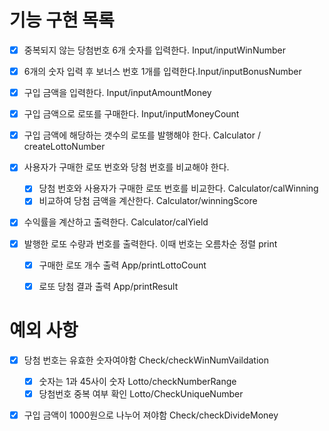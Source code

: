 # 기능 구현 목록

- [x] 중복되지 않는 당첨번호 6개 숫자를 입력한다. Input/inputWinNumber
- [x] 6개의 숫자 입력 후 보너스 번호 1개를 입력한다.Input/inputBonusNumber
- [x] 구입 금액을 입력한다. Input/inputAmountMoney
- [x] 구입 금액으로 로또를 구매한다. Input/inputMoneyCount

- [x] 구입 금액에 해당하는 갯수의 로또를 발행해야 한다. Calculator / createLottoNumber
- [x] 사용자가 구매한 로또 번호와 당첨 번호를 비교해야 한다. 
    - [x] 당첨 번호와 사용자가 구매한 로또 번호를 비교한다. Calculator/calWinning
    - [x] 비교하여 당첨 금액을 계산한다. Calculator/winningScore
- [x] 수익률을 계산하고 출력한다. Calculator/calYield

- [x] 발행한 로또 수량과 번호를 출력한다. 이때 번호는 오름차순 정렬 print
    - [x] 구매한 로또 개수 출력 App/printLottoCount
    - [x] 로또 당첨 결과 출력 App/printResult


 # 예외 사항  
- [x] 당첨 번호는 유효한 숫자여야함 Check/checkWinNumVaildation
    - [x] 숫자는 1과 45사이 숫자 Lotto/checkNumberRange
    - [x] 당첨번호 중복 여부 확인 Lotto/CheckUniqueNumber
- [x] 구입 금액이 1000원으로 나누어 져야함 Check/checkDivideMoney



